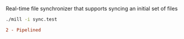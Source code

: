 Real-time file synchronizer that supports syncing an initial set of files

```bash
./mill -i sync.test
```

```diff
2 - Pipelined
```
